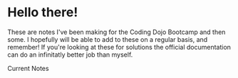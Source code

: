 # Hello there! 

These are notes I've been making for the Coding Dojo Bootcamp and then some.
I hopefully will be able to add to these on a regular basis, and remember! If you're looking at these for solutions the official documentation can do an infinitatly better job than myself. 

Current Notes

